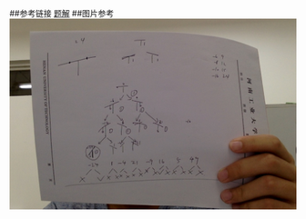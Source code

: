 ##参考链接
[题解](http://blog.csdn.net/lyy289065406/article/details/6648094/)
##图片参考
![样例推导](photos/DP_背包_Balance.jpg)